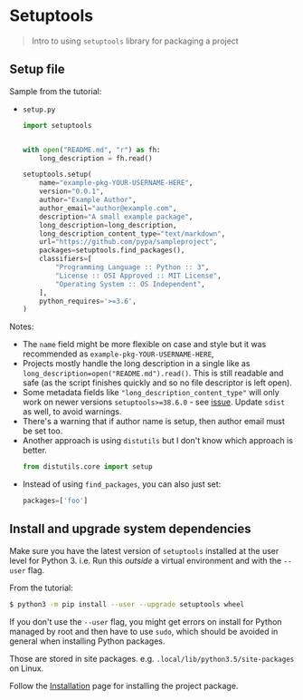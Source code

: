 # Setuptools
> Intro to using `setuptools` library for packaging a project


## Setup file

Sample from the tutorial:

- `setup.py`
    ```python
    import setuptools


    with open("README.md", "r") as fh:
        long_description = fh.read()

    setuptools.setup(
        name="example-pkg-YOUR-USERNAME-HERE",
        version="0.0.1",
        author="Example Author",
        author_email="author@example.com",
        description="A small example package",
        long_description=long_description,
        long_description_content_type="text/markdown",
        url="https://github.com/pypa/sampleproject",
        packages=setuptools.find_packages(),
        classifiers=[
            "Programming Language :: Python :: 3",
            "License :: OSI Approved :: MIT License",
            "Operating System :: OS Independent",
        ],
        python_requires='>=3.6',
    )
    ```

Notes:

- The `name` field might be more flexible on case and style but it was recommended as `example-pkg-YOUR-USERNAME-HERE`, 
- Projects mostly handle the long description in a single like as `long_description=open("README.md").read()`. This is still readable and safe (as the script finishes quickly and so no file descriptor is left open).
- Some metadata fields like `"long_description_content_type"` will only work on newer versions `setuptools>=38.6.0` - see [issue](https://github.com/di/markdown-description-example/issues/4). Update `sdist` as well, to avoid warnings.
- There's a warning that if author name is setup, then author email must be set too.
- Another approach is using `distutils` but I don't know which approach is better.
    ```python
    from distutils.core import setup
    ```
- Instead of using `find_packages`, you can also just set:
    ```python
    packages=['foo']
    ```


## Install and upgrade system dependencies

Make sure you have the latest version of `setuptools` installed at the user level for Python 3. i.e. Run this _outside_ a virtual environment and with the `--user` flag.

From the tutorial:

```sh
$ python3 -m pip install --user --upgrade setuptools wheel
```

If you don't use the `--user` flag, you might get errors on install for Python managed by root and then have to use `sudo`, which should be avoided in general when installing Python packages.

Those are stored in site packages. e.g. `.local/lib/python3.5/site-packages` on Linux.

Follow the [Installation](installation.md) page for installing the project package.
